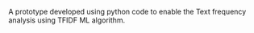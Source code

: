 A prototype developed using python code to enable the Text frequency analysis using TFIDF ML algorithm.
